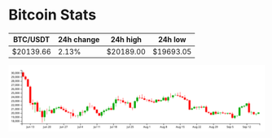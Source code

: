 # Bitcoin Stats

BTC/USDT|24h change|24h high|24h low|
|---|---|---|---|
|$20139.66|2.13%|$20189.00|$19693.05|

<img src="./chart.svg">
